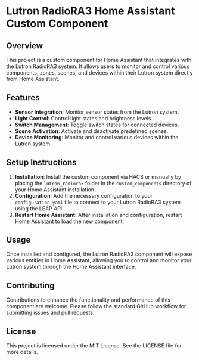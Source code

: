 # Lutron RadioRA3 Home Assistant Custom Component

## Overview
This project is a custom component for Home Assistant that integrates with the Lutron RadioRA3 system. It allows users to monitor and control various components, zones, scenes, and devices within their Lutron system directly from Home Assistant.

## Features
- **Sensor Integration**: Monitor sensor states from the Lutron system.
- **Light Control**: Control light states and brightness levels.
- **Switch Management**: Toggle switch states for connected devices.
- **Scene Activation**: Activate and deactivate predefined scenes.
- **Device Monitoring**: Monitor and control various devices within the Lutron system.

## Setup Instructions
1. **Installation**: Install the custom component via HACS or manually by placing the `lutron_radiora3` folder in the `custom_components` directory of your Home Assistant installation.
2. **Configuration**: Add the necessary configuration to your `configuration.yaml` file to connect to your Lutron RadioRA3 system using the LEAP API.
3. **Restart Home Assistant**: After installation and configuration, restart Home Assistant to load the new component.

## Usage
Once installed and configured, the Lutron RadioRA3 component will expose various entities in Home Assistant, allowing you to control and monitor your Lutron system through the Home Assistant interface.

## Contributing
Contributions to enhance the functionality and performance of this component are welcome. Please follow the standard GitHub workflow for submitting issues and pull requests.

## License
This project is licensed under the MIT License. See the LICENSE file for more details.